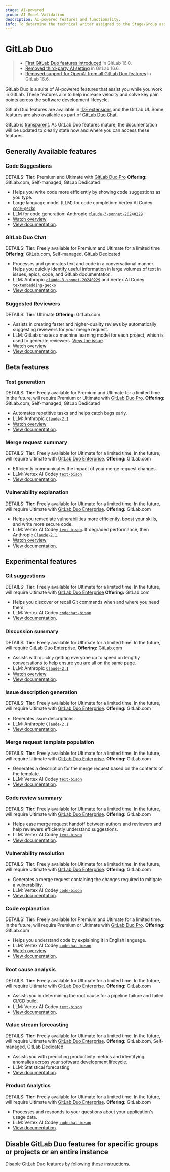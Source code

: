 ```yaml
---
stage: AI-powered
group: AI Model Validation
description: AI-powered features and functionality.
info: To determine the technical writer assigned to the Stage/Group associated with this page, see https://handbook.gitlab.com/handbook/product/ux/technical-writing/#assignments
---
```


# GitLab Duo

> - [First GitLab Duo features introduced](https://about.gitlab.com/blog/2023/05/03/gitlab-ai-assisted-features/) in GitLab 16.0.
> - [Removed third-party AI setting](https://gitlab.com/gitlab-org/gitlab/-/merge_requests/136144) in GitLab 16.6.
> - [Removed support for OpenAI from all GitLab Duo features](https://gitlab.com/groups/gitlab-org/-/epics/10964) in GitLab 16.6.

GitLab Duo is a suite of AI-powered features that assist you while you work in GitLab.
These features aim to help increase velocity and solve key pain points across the software development lifecycle.

GitLab Duo features are available in [IDE extensions](../editor_extensions/index.md) and the GitLab UI.
Some features are also available as part of [GitLab Duo Chat](gitlab_duo_chat_examples.md).

GitLab is [transparent](https://handbook.gitlab.com/handbook/values/#transparency).
As GitLab Duo features mature, the documentation will be updated to clearly state
how and where you can access these features.

## Generally Available features

### Code Suggestions

DETAILS:
**Tier:** Premium and Ultimate with [GitLab Duo Pro](../subscriptions/subscription-add-ons.md)
**Offering:** GitLab.com, Self-managed, GitLab Dedicated

- Helps you write code more efficiently by showing code suggestions as you type.
- Large language model (LLM) for code completion: Vertex AI Codey [`code-gecko`](https://cloud.google.com/vertex-ai/generative-ai/docs/model-reference/code-completion)
- LLM for code generation: Anthropic [`claude-3-sonnet-20240229`](https://docs.anthropic.com/claude/docs/models-overview)
- <i class="fa fa-youtube-play youtube" aria-hidden="true"></i> [Watch overview](https://www.youtube.com/watch?v=hCAyCTacdAQ)
- [View documentation](project/repository/code_suggestions/index.md).

### GitLab Duo Chat

DETAILS:
**Tier:** Freely available for Premium and Ultimate for a limited time
**Offering:** GitLab.com, Self-managed, GitLab Dedicated

- Processes and generates text and code in a conversational manner.
  Helps you quickly identify useful information in large volumes of text in issues, epics, code, and GitLab documentation.
- LLM: Anthropic [`claude-3-sonnet-20240229`](https://docs.anthropic.com/en/docs/models-overview#claude-3-a-new-generation-of-ai) and Vertex AI Codey [`textembedding-gecko`](https://cloud.google.com/vertex-ai/generative-ai/docs/embeddings/get-text-embeddings)
- [View documentation](gitlab_duo_chat.md).

### Suggested Reviewers

DETAILS:
**Tier:** Ultimate
**Offering:** GitLab.com

- Assists in creating faster and higher-quality reviews by automatically suggesting reviewers for your merge request.
- LLM: GitLab creates a machine learning model for each project, which is used to generate reviewers. [View the issue](https://gitlab.com/gitlab-org/modelops/applied-ml/applied-ml-updates/-/issues/10).
- <i class="fa fa-youtube-play youtube" aria-hidden="true"></i> [Watch overview](https://www.youtube.com/watch?v=ivwZQgh4Rxw)
- [View documentation](project/merge_requests/reviews/index.md#gitlab-duo-suggested-reviewers).

## Beta features

### Test generation

DETAILS:
**Tier:** Freely available for Premium and Ultimate for a limited time. In the future, will require Premium or Ultimate with [GitLab Duo Pro](../subscriptions/subscription-add-ons.md).
**Offering:** GitLab.com, Self-managed, GitLab Dedicated

- Automates repetitive tasks and helps catch bugs early.
- LLM: Anthropic [`Claude-2.1`](https://docs.anthropic.com/claude/docs/models-overview#model-comparison)
- <i class="fa fa-youtube-play youtube" aria-hidden="true"></i> [Watch overview](https://www.youtube.com/watch?v=g6MS1JsRWgs)
- [View documentation](gitlab_duo_chat_examples.md#write-tests-in-the-ide).

### Merge request summary

DETAILS:
**Tier:** Freely available for Ultimate for a limited time. In the future, will require Ultimate with [GitLab Duo Enterprise](../subscriptions/subscription-add-ons.md).
**Offering:** GitLab.com

- Efficiently communicates the impact of your merge request changes.
- LLM: Vertex AI Codey [`text-bison`](https://cloud.google.com/vertex-ai/generative-ai/docs/model-reference/text)
- [View documentation](project/merge_requests/ai_in_merge_requests.md#summarize-merge-request-changes).

### Vulnerability explanation

DETAILS:
**Tier:** Freely available for Ultimate for a limited time. In the future, will require Ultimate with [GitLab Duo Enterprise](../subscriptions/subscription-add-ons.md).
**Offering:** GitLab.com

- Helps you remediate vulnerabilities more efficiently, boost your skills, and write more secure code.
- LLM: Vertex AI Codey [`text-bison`](https://cloud.google.com/vertex-ai/generative-ai/docs/model-reference/text). If degraded performance, then Anthropic [`Claude-2.1`](https://docs.anthropic.com/claude/docs/models-overview#model-comparison).
- <i class="fa fa-youtube-play youtube" aria-hidden="true"></i> [Watch overview](https://www.youtube.com/watch?v=6sDf73QOav8)
- [View documentation](application_security/vulnerabilities/index.md#explaining-a-vulnerability).

## Experimental features

### Git suggestions

DETAILS:
**Tier:** Freely available for Ultimate for a limited time. In the future, will require Ultimate with [GitLab Duo Enterprise](../subscriptions/subscription-add-ons.md)
**Offering:** GitLab.com

- Helps you discover or recall Git commands when and where you need them.
- LLM: Vertex AI Codey [`codechat-bison`](https://cloud.google.com/vertex-ai/generative-ai/docs/model-reference/code-chat)
- [View documentation](../editor_extensions/gitlab_cli/index.md#git-suggestions).

### Discussion summary

DETAILS:
**Tier:** Freely available for Ultimate for a limited time. In the future, will require [GitLab Duo Enterprise](../subscriptions/subscription-add-ons.md).
**Offering:** GitLab.com

- Assists with quickly getting everyone up to speed on lengthy conversations to help ensure you are all on the same page.
- LLM: Anthropic [`Claude-2.1`](https://docs.anthropic.com/claude/docs/models-overview#model-comparison)
- <i class="fa fa-youtube-play youtube" aria-hidden="true"></i> [Watch overview](https://www.youtube.com/watch?v=IcdxLfTIUgc)
- [View documentation](ai_experiments.md#summarize-issue-discussions-with-discussion-summary).

### Issue description generation

DETAILS:
**Tier:** Freely available for Ultimate for a limited time. In the future, will require Ultimate with [GitLab Duo Enterprise](../subscriptions/subscription-add-ons.md).
**Offering:** GitLab.com

- Generates issue descriptions.
- LLM: Anthropic [`Claude-2.1`](https://docs.anthropic.com/claude/docs/models-overview#model-comparison)
- [View documentation](ai_experiments.md#summarize-an-issue-with-issue-description-generation).

### Merge request template population

DETAILS:
**Tier:** Freely available for Ultimate for a limited time. In the future, will require Ultimate with [GitLab Duo Enterprise](../subscriptions/subscription-add-ons.md).
**Offering:** GitLab.com

- Generates a description for the merge request based on the contents of the template.
- LLM: Vertex AI Codey [`text-bison`](https://cloud.google.com/vertex-ai/generative-ai/docs/model-reference/text)
- [View documentation](project/merge_requests/ai_in_merge_requests.md#fill-in-merge-request-templates).

### Code review summary

DETAILS:
**Tier:** Freely available for Ultimate for a limited time. In the future, will require Ultimate with [GitLab Duo Enterprise](../subscriptions/subscription-add-ons.md).
**Offering:** GitLab.com

- Helps ease merge request handoff between authors and reviewers and help reviewers efficiently understand suggestions.
- LLM: Vertex AI Codey [`text-bison`](https://cloud.google.com/vertex-ai/generative-ai/docs/model-reference/text)
- [View documentation](project/merge_requests/ai_in_merge_requests.md#summarize-my-merge-request-review).

### Vulnerability resolution

DETAILS:
**Tier:** Freely available for Ultimate for a limited time. In the future, will require Ultimate with [GitLab Duo Enterprise](../subscriptions/subscription-add-ons.md).
**Offering:** GitLab.com

- Generates a merge request containing the changes required to mitigate a vulnerability.
- LLM: Vertex AI Codey [`code-bison`](https://cloud.google.com/vertex-ai/generative-ai/docs/model-reference/code-generation)
- [View documentation](application_security/vulnerabilities/index.md#vulnerability-resolution).

### Code explanation

DETAILS:
**Tier:** Freely available for Premium and Ultimate for a limited time. In the future, will require Premium or Ultimate with [GitLab Duo Pro](../subscriptions/subscription-add-ons.md).
**Offering:** GitLab.com

- Helps you understand code by explaining it in English language.
- LLM: Vertex AI Codey [`codechat-bison`](https://cloud.google.com/vertex-ai/generative-ai/docs/model-reference/code-chat)
- <i class="fa fa-youtube-play youtube" aria-hidden="true"></i> [Watch overview](https://www.youtube.com/watch?v=1izKaLmmaCA)
- [View documentation](ai_experiments.md#explain-code-in-the-web-ui-with-code-explanation).

### Root cause analysis

DETAILS:
**Tier:** Freely available for Ultimate for a limited time. In the future, will require Ultimate with [GitLab Duo Enterprise](../subscriptions/subscription-add-ons.md).
**Offering:** GitLab.com

- Assists you in determining the root cause for a pipeline failure and failed CI/CD build.
- LLM: Vertex AI Codey [`text-bison`](https://cloud.google.com/vertex-ai/generative-ai/docs/model-reference/text)
- [View documentation](ai_experiments.md#root-cause-analysis).

### Value stream forecasting

DETAILS:
**Tier:** Freely available for Ultimate for a limited time. In the future, will require Ultimate with [GitLab Duo Enterprise](../subscriptions/subscription-add-ons.md).
**Offering:** GitLab.com, Self-managed, GitLab Dedicated

- Assists you with predicting productivity metrics and identifying anomalies across your software development lifecycle.
- LLM: Statistical forecasting
- [View documentation](ai_experiments.md#forecast-deployment-frequency-with-value-stream-forecasting).

### Product Analytics

DETAILS:
**Tier:** Freely available for Ultimate for a limited time. In the future, will require Ultimate with [GitLab Duo Enterprise](../subscriptions/subscription-add-ons.md).
**Offering:** GitLab.com

- Processes and responds to your questions about your application's usage data.
- LLM: Vertex AI Codey [`codechat-bison`](https://cloud.google.com/vertex-ai/generative-ai/docs/model-reference/code-chat)
- [View documentation](analytics/analytics_dashboards.md#generate-a-custom-visualization-with-gitlab-duo).

## Disable GitLab Duo features for specific groups or projects or an entire instance

Disable GitLab Duo features by [following these instructions](ai_features_enable.md).
